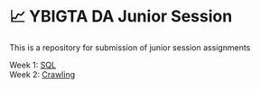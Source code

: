 # 📈 YBIGTA DA Junior Session
This is a repository for submission of junior session assignments

Week 1: [SQL](https://github.com/ssokeem/ybigta_js/tree/master/0312%20SQL) <br>
Week 2: [Crawling](https://github.com/ssokeem/ybigta_js/tree/master/0319%20Crawling) <br>
